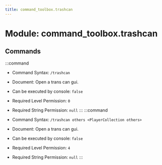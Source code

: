 ```yaml
---
title: command_toolbox.trashcan
---
```



# Module: command_toolbox.trashcan

## Commands
:::command
- Command Syntax: `/trashcan`
- Document:   Open a trans can gui.


- Can be executed by console: `false`
- Required Level Permission: `0`
- Required String Permission: `null`
:::
:::command
- Command Syntax: `/trashcan others <PlayerCollection others>`
- Document:   Open a trans can gui.


- Can be executed by console: `false`
- Required Level Permission: `4`
- Required String Permission: `null`
:::
